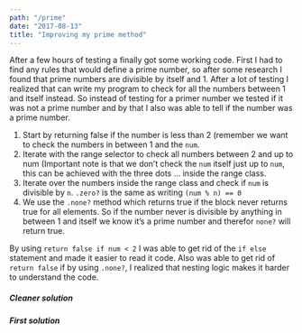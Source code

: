 ```yaml
---
path: "/prime"
date: "2017-08-13"
title: "Improving my prime method"
---
```


After a few hours of testing a finally got some working code. First I had to find any rules that would define a prime number, so after some research I found that prime numbers are divisible by itself and 1. After a lot of testing I realized that can write my program to check for all the numbers between 1 and itself instead. So instead of testing for a primer number we tested if it was not a prime number and by that I also was able to tell if the number was a prime number.

1. Start by returning false if the number is less than 2 (remember we want to check the numbers in between 1 and the `num`.
2. Iterate with the range selector to check all numbers between 2 and up to num (Important note is that we don’t check the `num` itself just up to `num`, this can be achieved with the three dots … inside the range class.
3. Iterate over the numbers inside the range class and check if  `num`  is divisible by `n`. `.zero?` is the same as writing `(num % n) == 0`
4. We use the `.none?` method which returns true if the block never returns true for all elements. So if the number never is divisible by anything in between 1 and itself we know it’s a prime number and therefor `none?` will return true.

By using `return false if num < 2` I was able to get rid of the `if else` statement and made it easier to read it code. Also was able to get rid of `return false` if by using `.none?`, I realized that nesting logic makes it harder to understand the code.
##### Cleaner solution
<script src="https://gist.github.com/scarsam/384fbaf6834575782a1080c9510c5bea.js"></script>

##### First solution
<script src="https://gist.github.com/scarsam/ab8aeb7e6b2f1b03b780ed0ee030b58c.js"></script>